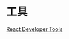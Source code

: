 # 工具

[React Developer Tools](https://chrome.google.com/webstore/detail/react-developer-tools/fmkadmapgofadopljbjfkapdkoienihi/related)

